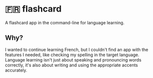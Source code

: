 # 🇫🇷 flashcard

A flashcard app in the command-line for language learning.

## Why?

I wanted to continue learning French, but I couldn't find an app with the features I needed, like checking my spelling in the target language. Language learning isn't just about speaking and pronouncing words correctly, it's also about writing and using the appropriate accents accurately.
